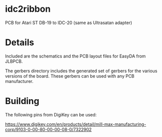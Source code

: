 # idc2ribbon
PCB for Atari ST DB-19 to IDC-20 (same as Ultrasatan adapter)

# Details

Included are the schematics and the PCB layout files for EasyDA from JLBPCB.

The gerbers directory includes the generated set of gerbers for the various versions of the board.  These gerbers can be used with any PCB manufacturer.


# Building

The following pins from DigiKey can be used:

https://www.digikey.com/en/products/detail/mill-max-manufacturing-corp/9103-0-00-80-00-00-08-0/7322902

